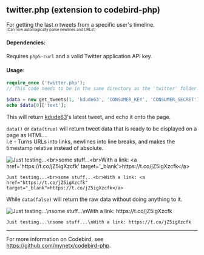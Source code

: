 ## twitter.php (extension to codebird-php)

For getting the last _n_ tweets from a specific user's timeline.  
<sup><sub>(Can now automagically parse newlines and URLs!)</sub></sup>

#### Dependencies:

Requires `php5-curl` and a valid Twitter application API key.

#### Usage:

```php
require_once ('twitter.php'); 
// This code needs to be in the same directory as the 'twitter' folder!

$data = new get_tweets(1, 'kdude63', 'CONSUMER_KEY', 'CONSUMER_SECRET')->data();
echo $data[0]['text'];
```
    	
This will return [kdude63](https://twitter.com/kdude63)'s latest tweet, and echo it onto the page.

`data()` or `data(true)` will return tweet data that is ready to be displayed on a page as HTML...  
I.e - Turns URLs into links, newlines into line breaks, and makes the timestamp relative instead of absolute.

![](http://i.imgur.com/WEg1aqt.png "Just testing...<br>some stuff...<br>With a link: <a href='https://t.co/jZ5igXzcfk' target='_blank'>https://t.co/jZ5igXzcfk</a>")

    Just testing...<br>some stuff...<br>With a link: <a href="https://t.co/jZ5igXzcfk" target="_blank">https://t.co/jZ5igXzcfk</a>

While `data(false)` will return the raw data without doing anything to it.

![](http://i.imgur.com/BdkzXVi.png "Just testing...\nsome stuff...\nWith a link: https://t.co/jZ5igXzcfk")

    Just testing...\nsome stuff...\nWith a link: https://t.co/jZ5igXzcfk
    
___
    
For more information on Codebird, see https://github.com/mynetx/codebird-php.

